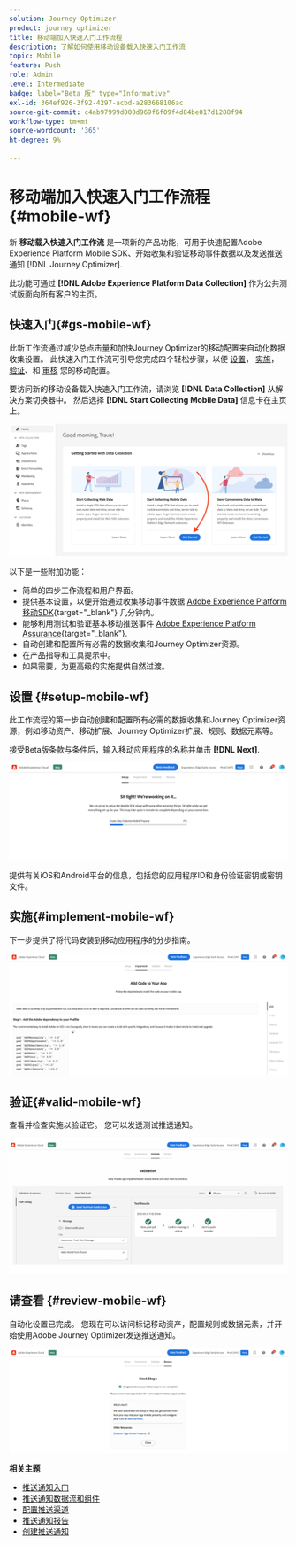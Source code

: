```yaml
---
solution: Journey Optimizer
product: journey optimizer
title: 移动端加入快速入门工作流程
description: 了解如何使用移动设备载入快速入门工作流
topic: Mobile
feature: Push
role: Admin
level: Intermediate
badge: label="Beta 版" type="Informative"
exl-id: 364ef926-3f92-4297-acbd-a283668106ac
source-git-commit: c4ab97999d000d969f6f09f4d84be017d1288f94
workflow-type: tm+mt
source-wordcount: '365'
ht-degree: 9%

---
```


# 移动端加入快速入门工作流程 {#mobile-wf}

新 **移动载入快速入门工作流** 是一项新的产品功能，可用于快速配置Adobe Experience Platform Mobile SDK、开始收集和验证移动事件数据以及发送推送通知 [!DNL Journey Optimizer].

此功能可通过 **[!DNL Adobe Experience Platform Data Collection]** 作为公共测试版面向所有客户的主页。

## 快速入门{#gs-mobile-wf}

此新工作流通过减少总点击量和加快Journey Optimizer的移动配置来自动化数据收集设置。 此快速入门工作流可引导您完成四个轻松步骤，以便 [设置](##setup-mobile-wf)， [实施](#implement-mobile-wf)， [验证](#valid-mobile-wf)、和 [审核](#review-mobile-wf) 您的移动配置。

要访问新的移动设备载入快速入门工作流，请浏览 **[!DNL Data Collection]** 从解决方案切换器中。 然后选择 **[!DNL Start Collecting Mobile Data]** 信息卡在主页上。

![](assets/mobile-wf-home.png)

以下是一些附加功能：

* 简单的四步工作流程和用户界面。
* 提供基本设置，以便开始通过收集移动事件数据 [Adobe Experience Platform移动SDK](https://developer.adobe.com/client-sdks/documentation/){target="_blank"} 几分钟内。
* 能够利用测试和验证基本移动推送事件 [Adobe Experience Platform Assurance](https://experienceleague.adobe.com/docs/experience-platform/assurance/home.html){target="_blank"}.
* 自动创建和配置所有必需的数据收集和Journey Optimizer资源。
* 在产品指导和工具提示中。
* 如果需要，为更高级的实施提供自然过渡。

## 设置 {#setup-mobile-wf}

此工作流程的第一步自动创建和配置所有必需的数据收集和Journey Optimizer资源，例如移动资产、移动扩展、Journey Optimizer扩展、规则、数据元素等。

接受Beta版条款与条件后，输入移动应用程序的名称并单击 **[!DNL Next]**.

![](assets/mobile-wf-setup.png)

提供有关iOS和Android平台的信息，包括您的应用程序ID和身份验证密钥或密钥文件。

## 实施{#implement-mobile-wf}

下一步提供了将代码安装到移动应用程序的分步指南。

![](assets/mobile-wf-add-code.png)


## 验证{#valid-mobile-wf}

查看并检查实施以验证它。 您可以发送测试推送通知。

![](assets/mobile-wf-valid.png)


## 请查看 {#review-mobile-wf}

自动化设置已完成。 您现在可以访问标记移动资产，配置规则或数据元素，并开始使用Adobe Journey Optimizer发送推送通知。

![](assets/mobile-wf-done.png)


**相关主题**

* [推送通知入门](get-started-push.md)
* [推送通知数据流和组件](push-gs.md)
* [配置推送渠道](push-configuration.md)
* [推送通知报告](../reports/journey-global-report.md#push-global)
* [创建推送通知](create-push.md)
